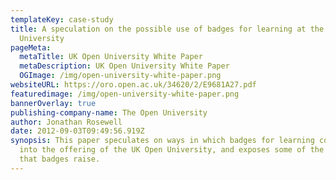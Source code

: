 ```yaml
---
templateKey: case-study
title: A speculation on the possible use of badges for learning at the UK Open
  University
pageMeta:
  metaTitle: UK Open University White Paper
  metaDescription: UK Open University White Paper
  OGImage: /img/open-university-white-paper.png
websiteURL: https://oro.open.ac.uk/34620/2/E9681A27.pdf
featuredimage: /img/open-university-white-paper.png
bannerOverlay: true
publishing-company-name: The Open University
author: Jonathan Rosewell
date: 2012-09-03T09:49:56.919Z
synopsis: This paper speculates on ways in which badges for learning could fit
  into the offering of the UK Open University, and exposes some of the tensions
  that badges raise.
---
```

